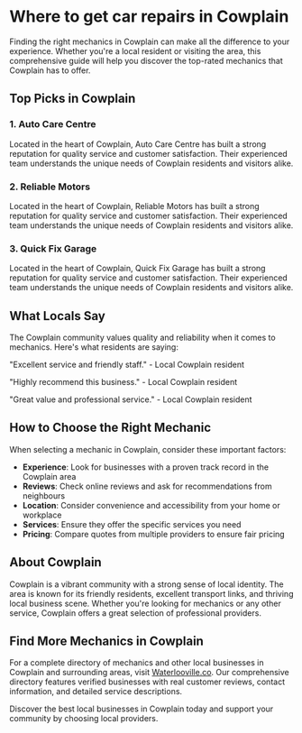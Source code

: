 # Where to get car repairs in Cowplain

Finding the right mechanics in Cowplain can make all the difference to your experience. Whether you're a local resident or visiting the area, this comprehensive guide will help you discover the top-rated mechanics that Cowplain has to offer.

## Top Picks in Cowplain

### 1. Auto Care Centre
Located in the heart of Cowplain, Auto Care Centre has built a strong reputation for quality service and customer satisfaction. Their experienced team understands the unique needs of Cowplain residents and visitors alike.

### 2. Reliable Motors
Located in the heart of Cowplain, Reliable Motors has built a strong reputation for quality service and customer satisfaction. Their experienced team understands the unique needs of Cowplain residents and visitors alike.

### 3. Quick Fix Garage
Located in the heart of Cowplain, Quick Fix Garage has built a strong reputation for quality service and customer satisfaction. Their experienced team understands the unique needs of Cowplain residents and visitors alike.

## What Locals Say

The Cowplain community values quality and reliability when it comes to mechanics. Here's what residents are saying:

"Excellent service and friendly staff." - Local Cowplain resident

"Highly recommend this business." - Local Cowplain resident

"Great value and professional service." - Local Cowplain resident

## How to Choose the Right Mechanic

When selecting a mechanic in Cowplain, consider these important factors:

- **Experience**: Look for businesses with a proven track record in the Cowplain area
- **Reviews**: Check online reviews and ask for recommendations from neighbours
- **Location**: Consider convenience and accessibility from your home or workplace
- **Services**: Ensure they offer the specific services you need
- **Pricing**: Compare quotes from multiple providers to ensure fair pricing

## About Cowplain

Cowplain is a vibrant community with a strong sense of local identity. The area is known for its friendly residents, excellent transport links, and thriving local business scene. Whether you're looking for mechanics or any other service, Cowplain offers a great selection of professional providers.

## Find More Mechanics in Cowplain

For a complete directory of mechanics and other local businesses in Cowplain and surrounding areas, visit [Waterlooville.co](https://waterlooville.co). Our comprehensive directory features verified businesses with real customer reviews, contact information, and detailed service descriptions.

Discover the best local businesses in Cowplain today and support your community by choosing local providers.

